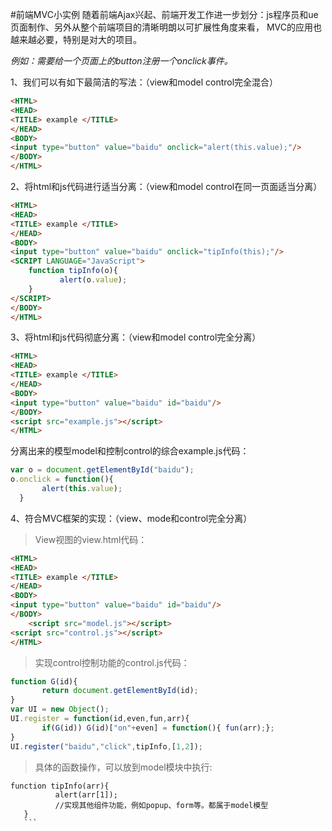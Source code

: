 #前端MVC小实例
随着前端Ajax兴起、前端开发工作进一步划分：js程序员和ue页面制作、另外从整个前端项目的清晰明朗以可扩展性角度来看，
MVC的应用也越来越必要，特别是对大的项目。

_例如：需要给一个页面上的button注册一个onclick事件。_

1、我们可以有如下最简洁的写法：（view和model control完全混合）
```html
<HTML>
<HEAD>
<TITLE> example </TITLE>
</HEAD>
<BODY>
<input type="button" value="baidu" onclick="alert(this.value);"/>
</BODY>
</HTML>
```
2、将html和js代码进行适当分离：（view和model control在同一页面适当分离）
```html
<HTML>
<HEAD>
<TITLE> example </TITLE>
</HEAD>
<BODY>
<input type="button" value="baidu" onclick="tipInfo(this);"/>
<SCRIPT LANGUAGE="JavaScript">
    function tipInfo(o){
           alert(o.value);
    }
</SCRIPT>
</BODY>
</HTML>
```
3、将html和js代码彻底分离：（view和model control完全分离）
```html
<HTML>
<HEAD>
<TITLE> example </TITLE>
</HEAD>
<BODY>
<input type="button" value="baidu" id="baidu"/>
</BODY>
<script src="example.js"></script>
</HTML>
```
分离出来的模型model和控制control的综合example.js代码：
```JavaScript
var o = document.getElementById("baidu");
o.onclick = function(){
       alert(this.value);
  }
```
4、符合MVC框架的实现：（view、mode和control完全分离）
>View视图的view.html代码：
```html
<HTML>
<HEAD>
<TITLE> example </TITLE>
</HEAD>
<BODY>
<input type="button" value="baidu" id="baidu"/>
</BODY>
    <script src="model.js"></script>
<script src="control.js"></script>
</HTML>
```
>实现control控制功能的control.js代码：
```javascript
function G(id){
       return document.getElementById(id);
}
var UI = new Object();
UI.register = function(id,even,fun,arr){
       if(G(id)) G(id)["on"+even] = function(){ fun(arr);};
}
UI.register("baidu","click",tipInfo,[1,2]);
 ```
 >具体的函数操作，可以放到model模块中执行:
 ```
 function tipInfo(arr){
           alert(arr[1]);
           //实现其他组件功能，例如popup、form等。都属于model模型
    }
    ```
